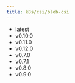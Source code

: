 ```yaml
---
title: k8s/csi/blob-csi
---
```

- latest
- v0.10.0
- v0.11.0
- v0.12.0
- v0.7.0
- v0.7.1
- v0.8.0
- v0.9.0
